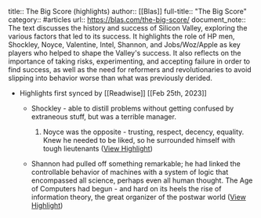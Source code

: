title:: The Big Score (highlights)
author:: [[Blas]]
full-title:: "The Big Score"
category:: #articles
url:: https://blas.com/the-big-score/
document_note:: The text discusses the history and success of Silicon Valley, exploring the various factors that led to its success. It highlights the role of HP men, Shockley, Noyce, Valentine, Intel, Shannon, and Jobs/Woz/Apple as key players who helped to shape the Valley's success. It also reflects on the importance of taking risks, experimenting, and accepting failure in order to find success, as well as the need for reformers and revolutionaries to avoid slipping into behavior worse than what was previously derided.

- Highlights first synced by [[Readwise]] [[Feb 25th, 2023]]
	- Shockley - able to distill problems without getting confused by extraneous stuff, but was a terrible manager.
	  
	  1.  Noyce was the opposite - trusting, respect, decency, equality. Knew he needed to be liked, so he surrounded himself with tough lieutenants ([View Highlight](https://read.readwise.io/read/01gsw938ef9evn1874ea71sp4h))
	- Shannon had pulled off something remarkable; he had linked the controllable behavior of machines with a system of logic that encompassed all science, perhaps even all human thought. The Age of Computers had begun - and hard on its heels the rise of information theory, the great organizer of the postwar world ([View Highlight](https://read.readwise.io/read/01gsw93f9s438c7kbxxghnf9p0))